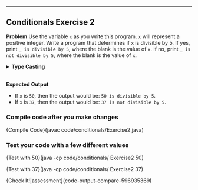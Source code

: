 ----------

## Conditionals Exercise 2

**Problem**
Use the variable `x` as you write this program. `x` will represent a positive integer. Write a program that determines if `x` is divisible by 5. If yes, print `_ is divisible by 5`, where the blank is the value of `x`. If no, print `_ is not divisible by 5`, where the blank is the value of `x`.

<details><summary><b>Type Casting</b></summary>Use the <code>String.valueOf(x)</code> command to type cast the variable <code>x</code> as a string.</details><br>

**Expected Output**
* If `x` is `50`, then the output would be: `50 is divisible by 5`.
* If `x` is `37`, then the output would be: `37 is not divisible by 5`.

### Compile code after you make changes

{Compile Code}(javac code/conditionals/Exercise2.java)

### Test your code with a few different values

{Test with 50}(java -cp code/conditionals/ Exercise2 50)

{Test with 37}(java -cp code/conditionals/ Exercise2 37)

{Check It!|assessment}(code-output-compare-596935369)